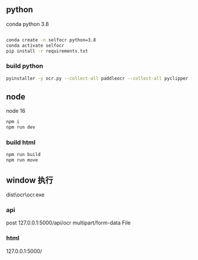 ## python
conda python 3.8
```bash

conda create -n selfocr python=3.8
conda activate selfocr
pip install -r requirements.txt
```
### build python 
```bash
pyinstaller -y ocr.py --collect-all paddleocr --collect-all pyclipper --collect-all imghdr --collect-all skimage --collect-all imgaug --collect-all scipy.io --collect-all lmdb --collect-all paddle
```

## node
node 16
```bash
npm i 
npm run dev
```
### build html
```bash
npm run build
npm run move
```

## window 执行
dist\ocr\ocr.exe

### api
post  127.0.0.1:5000/api/ocr  multipart/form-data  File

### html
127.0.0.1:5000/